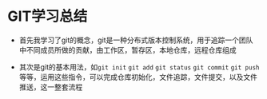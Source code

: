 # GIT学习总结

- 首先我学习了git的概念，git是一种分布式版本控制系统，用于追踪一个团队中不同成员所做的贡献，由工作区，暂存区，本地仓库，远程仓库组成

- 其次是git的基本用法，如`git init` `git add` `git status` `git commit` `git push`等等，运用这些指令，可以完成仓库初始化，文件追踪，文件提交，以及文件推送，这一整套流程
